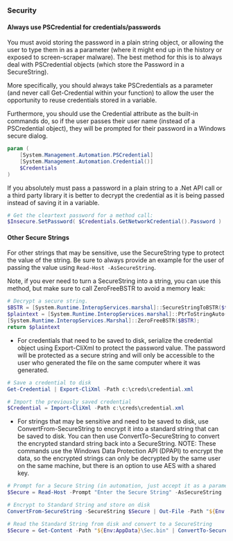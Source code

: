 ### Security

#### Always use PSCredential for credentials/passwords

You must avoid storing the password in a plain string object, or allowing the user to type them in
as a parameter (where it might end up in the history or exposed to screen-scraper malware). The best
method for this is to always deal with PSCredential objects (which store the Password in a
SecureString).

More specifically, you should always take PSCredentials as a parameter (and never call
Get-Credential within your function) to allow the user the opportunity to reuse credentials stored
in a variable.

Furthermore, you should use the Credential attribute as the built-in commands do, so if the user
passes their user name (instead of a PSCredential object), they will be prompted for their password
in a Windows secure dialog.

```PowerShell
param (
    [System.Management.Automation.PSCredential]
    [System.Management.Automation.Credential()]
    $Credentials
)
```

If you absolutely must pass a password in a plain string to a .Net API call or a third party library
it is better to decrypt the credential as it is being passed instead of saving it in a variable.

```PowerShell
# Get the cleartext password for a method call:
$Insecure.SetPassword( $Credentials.GetNetworkCredential().Password )
```

#### Other Secure Strings

For other strings that may be sensitive, use the SecureString type to protect the value of the
string. Be sure to always provide an example for the user of passing the value using
`Read-Host -AsSecureString`.

Note, if you ever need to turn a SecureString into a string, you can use this method, but make sure
to call ZeroFreeBSTR to avoid a memory leak:

```PowerShell
# Decrypt a secure string.
$BSTR = [System.Runtime.InteropServices.marshal]::SecureStringToBSTR($this);
$plaintext = [System.Runtime.InteropServices.marshal]::PtrToStringAuto($BSTR);
[System.Runtime.InteropServices.Marshal]::ZeroFreeBSTR($BSTR);
return $plaintext
```

* For credentials that need to be saved to disk, serialize the credential object using Export-CliXml
  to protect the password value. The password will be protected as a secure string and will only be
  accessible to the user who generated the file on the same computer where it was generated.

```PowerShell
# Save a credential to disk
Get-Credential | Export-CliXml -Path c:\creds\credential.xml

# Import the previously saved credential
$Credential = Import-CliXml -Path c:\creds\credential.xml
```

* For strings that may be sensitive and need to be saved to disk, use ConvertFrom-SecureString to
  encrypt it into a standard string that can be saved to disk. You can then use
  ConvertTo-SecureString to convert the encrypted standard string back into a SecureString. NOTE:
  These commands use the Windows Data Protection API (DPAPI) to encrypt the data, so the encrypted
  strings can only be decrypted by the same user on the same machine, but there is an option to use
  AES with a shared key.

```PowerShell
# Prompt for a Secure String (in automation, just accept it as a parameter)
$Secure = Read-Host -Prompt "Enter the Secure String" -AsSecureString

# Encrypt to Standard String and store on disk
ConvertFrom-SecureString -SecureString $Secure | Out-File -Path "${Env:AppData}\Sec.bin"

# Read the Standard String from disk and convert to a SecureString
$Secure = Get-Content -Path "${Env:AppData}\Sec.bin" | ConvertTo-SecureString
```
